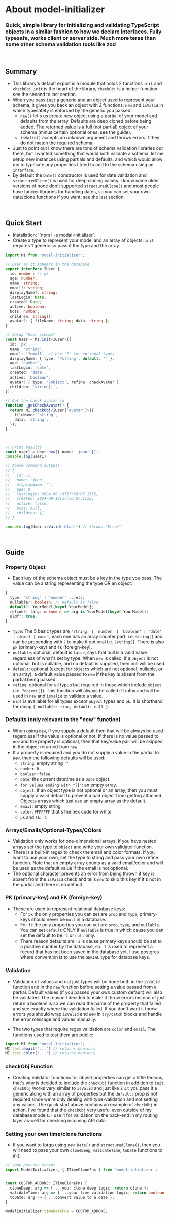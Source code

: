 # About model-initializer
<h3>Quick, simple library for initializing and validating TypeScript objects in a similar fashion to how we declare interfaces. Fully typesafe, works client or server side. Much more terse than some other schema validation tools like <b>zod</b></h3>
<br/>

## Summary
- This library's default export is a module that holds 2 functions `init` and `checkObj`. `init` is the heart of the library, `checkObj` is a helper function see the second to last section.
- When you pass `init` a generic and an object used to represent your schema, it gives you back an object with 2 functions: `new` and `isValid` in which typesafety is enforced by the generic you passed.
  - `new()` let's us create new object using a partial of your model and defaults from the array. Defaults are deep cloned before being added. The returned value is a full (not partial) object of your schema (minus certain optional ones, see the guide).
  - `isValid()` accepts an unknown argument and throws errors if they do not match the required schema.
- Just to point out I know there are tons of schema validation libraries out there, but I wanted something that would both validate a schema, let me setup new instances using partials and defaults, and which would allow me to typesafe any properties I tried to add to the schema using an `interface`.
- By default the `Date()` constructor is used for date validation and `structuredClone()` is used for deep cloning values. I know some older versions of node don't supported `structuredClone()` and most people have fancier libraries for handling dates, so you can set your own date/clone functions if you want: see the last section.
<br/>


## Quick Start
- Installation: ``npm i -s modal-initializer`.
- Create a type to represent your model and an array of objects. `init` requires 1 generic so pass it the type and the array.

```typescript
import MI from 'model-initializer';

// User as it appears in the database
export interface IUser {
  id: number; // pk
  age: number;
  name: string;
  email?: string;
  displayName?: string;
  lastLogin: Date;
  created: Date;
  active: boolean;
  boss: number;
  children: string[];
  avatar?: { fileName: string; data: string };
}

// Setup "User schema"
const User = MI.init<IUser>({
  id: 'pk',
  name: 'string',
  email: '?email', // Use '?' for optional types
  displayName: { type: '?string', default: '' },
  age: 'number',
  lastLogin: 'date',
  created: 'date',
  active: 'boolean',
  avatar: { type: '?object', refine: checkAvatar },
  children: 'string[]',
});

// Get the check avatar fn
function _getCheckAvatar() {
  return MI.checkObj<IUser['avatar']>({
    fileName: 'string',
    data: 'string',
  });
}



// Print results
const user1 = User.new({ name: 'john' });
console.log(user1)

// Above command outputs
// {
//   id: -1,
//   name: 'john',
//   displayName: '',
//   age: 0,
//   lastLogin: 2024-09-19T17:56:07.113Z,
//   created: 2024-09-19T17:56:07.113Z,
//   active: false,
//   boss: null,
//   children: []
// }

console.log(User.isValid('blah')) // throws "Error"
```
<br/>


## Guide

### Property Object

- Each key of the schema object must be a key in the type you pass. The value can be a string representing the type OR an object:
```typescript
{
  type: 'string' | 'number' ...etc;
  nullable?: boolean; // Default is false
  default?: YourModel[keyof YourModel];
  refine?: (arg: unknown) => arg is YourModel[keyof YourModel];
  nldf?: true; 
}
```
- `type`: The 5 basic types are `'string' | 'number' | 'boolean' | 'date' | object | email`, each one has an array counter part: i.e. `string[]` and can be prepending with `?` to make it optional i.e. `?string[]`. There is also `pk` (primary-key) and `fk` (foreign-key).
- `nullable`: optional, default is `false`, says that null is a valid value regardless of what's set by type. When `new` is called, if a `object` is not optional, but is nullable, and no default is supplied, then null will be used
- `default`: optional (except for `object`s which are not optional, nullable, or an array), a default value passed to `new` if the key is absent from the partial being passed.
- `refine`: optional for all types but required in those which include `object` (i.e. `?object[]`). This function will always be called if truthy and will be used in `new` and `isValid` to validate a value.
- `nldf` is available for all types except `object` types and `pk`. It is shorthand for doing `{ nullable: true, default: null }`.

### Defaults (only relevant to the "new" function)
- When using `new`, if you supply a default then that will be always be used regardless if the value is optional or not. If there is no value passed to `new` and the property is optional, then that key/value pair will be skipped in the object returned from `new`.
- If a property is required and you do not supply a value in the partial to `new`, then the following defaults will be used:
  - `string`: empty string `''`
  - `number`: `0`
  - `boolean`: `false`
  - `date`: the current datetime as a `Date` object.
  - `for values ending with "[]"`: an empty array.
  - `object`: If an object type is not optional or an array, then you must supply a valid default to prevent a bad object from getting attached. Objects arrays which just use an empty array as the default.
  - `email`: empty string
  - `color`: `#FFFFFF` that's the hex code for white
  - `pk` and `fk`: `-1`

### Arrays/Emails/Optional-Types/COlors
- Validation only works for one-dimensional arrays. If you have nested arrays set the type to `object` and write your own validator function.
- There is a built-in regex to check the email and color formats. If you want to use your own, set the type to string and pass your own refine function. Note that an empty array counts as a valid email/color and will be used as the default value if the email is not optional.
- The optional character prevents an error from being thrown if key is absent from the `isValid` check and tells `new` to skip this key if it's not in the partial and there is no default.

### PK (primary-key) and FK (foreign-key)
- These are used to represent relational database keys:
  - For `pk` the only properties you can set are `prop` and `type`, primary-keys should never be `null` in a database.
  - For `fk` the only properties you can set are `prop`, `type`, and `nullable`. You can set `default` ONLY if `nullable` is true in which cause you can set the default to be `-1` or `null` only.
  - There reason defaults are `-1` is cause primary keys should be set to a positive number by the database, so `-1` is used to represent a record that has not been saved in the database yet. I use postgres where convention is to use the `SERIAL` type for database keys.

### Validation
- Validation of values and not just types will be done both in the `isValid` function and in the `new` function before setting a value passed from a partial. Default values (if you passed your own custom default) will also be validated. The reason I decided to make it throw errors instead of just return a boolean is so we can read the name of the property that failed and see exactly where the validation failed. If you don't want it throw errors you should wrap `isValid` and `new` in `try/catch` blocks and handle the error message and values manually.

- The two types that require regex validation are `color` and `email`. The functions used to test them are public:
```typescript
import MI from 'model-initializer';
MI.test.email('...') // returns boolean;
MI.test.color('...') // returns boolean;
```

### checkObj Function
- Creating validator functions for object properties can get a little tedious, that's why is decided to include the `checkObj` function in addition to `init`. `checkObj` works very similar to `isValid` and just like `init` you pass it a generic along with an array of properties but the `default:` prop is not required since we're only dealing with type-validation and not setting any values. The quick start above contains an example of `checkObj` in action. I've found that the `checkObj` very useful even outside of my database models. I use it for validation on the back-end in my routing layer as well for checking incoming API data.

### Setting your own time/clone functions
- If you want to forgo using `new Date()` and `structuredClone()`, then you will need to pass your own `cloneDeep`, `validateTime`, `toDate` functions to init:
```typescript
// some pre-run script
import ModelInitializer, { ITimeCloneFns } from 'model-intializer';


const CUSTOM_ADDONS: ITimeCloneFns {
  cloneDeep: arg => { ...your clone deep logic; return clone };
  validateTime: arg => { ...your time validation logic; return boolean };
  toDate: arg => { ...convert value to a date };
}

ModelInitializer.timeDateFns = CUSTOM_ADDONS;

```
